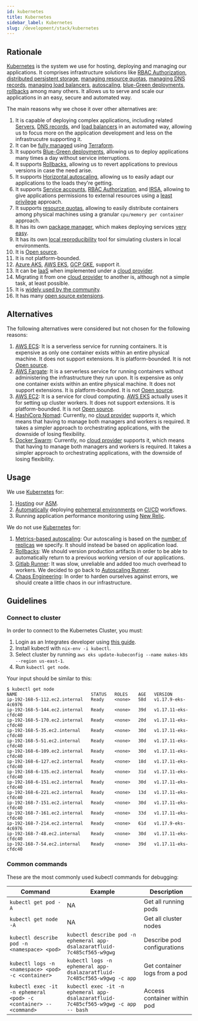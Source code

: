 ```yaml
---
id: kubernetes
title: Kubernetes
sidebar_label: Kubernetes
slug: /development/stack/kubernetes
---
```


## Rationale

[Kubernetes](https://kubernetes.io/)
is the system we use
for hosting, deploying and managing
our applications.
It comprises infrastructure solutions like
[RBAC Authorization](https://kubernetes.io/docs/reference/access-authn-authz/rbac/),
[distributed persistent storage](https://kubernetes.io/docs/concepts/storage/persistent-volumes/),
[managing resource quotas](https://kubernetes.io/docs/concepts/policy/resource-quotas/),
[managing DNS records](https://github.com/kubernetes-sigs/external-dns),
[managing load balancers](https://github.com/kubernetes-sigs/aws-load-balancer-controller),
[autoscaling](https://github.com/kubernetes/autoscaler/tree/master/cluster-autoscaler),
[blue-Green deployments](https://www.redhat.com/en/topics/devops/what-is-blue-green-deployment),
[rollbacks](https://kubernetes.io/docs/concepts/workloads/controllers/deployment/#rolling-back-a-deployment)
among many others.
It allows us to serve and scale our applications
in an easy, secure and automated way.

The main reasons why we chose
it over other alternatives are:

1. It is capable of deploying complex applications,
including related
[Servers](https://en.wikipedia.org/wiki/Server_(computing)),
[DNS records](https://en.wikipedia.org/wiki/Domain_Name_System),
and [load balancers](https://en.wikipedia.org/wiki/Load_balancing_(computing))
in an automated way,
allowing us to focus
more on the application development
and less on the infrastrucutre supporting it.
1. It can be
[fully managed](https://gitlab.com/fluidattacks/product/-/blob/ba230133febd3325d0f5c995f638a176b89d32a2/makes/applications/makes/k8s/src/terraform/cluster.tf)
using [Terraform](/development/stack/terraform).
1. It supports
[Blue-Green deployments](https://www.redhat.com/en/topics/devops/what-is-blue-green-deployment),
allowing us to deploy applications
many times a day
without service interruptions.
1. It supports
[Rollbacks](https://kubernetes.io/docs/concepts/workloads/controllers/deployment/#rolling-back-a-deployment),
allowing us to revert applications
to previous versions
in case the need arise.
1. It supports
[Horizontal autoscaling](https://github.com/kubernetes/autoscaler/tree/master/cluster-autoscaler),
allowing us to easily adapt our applications
to the loads they're getting.
1. It supports
[Service accounts](https://kubernetes.io/docs/tasks/configure-pod-container/configure-service-account/),
[RBAC Authorization](https://kubernetes.io/docs/reference/access-authn-authz/rbac/),
and [IRSA](https://aws.amazon.com/blogs/opensource/introducing-fine-grained-iam-roles-service-accounts/),
allowing to give applications
permissions to external resources
using a
[least privilege](/criteria/requirements/186)
approach.
1. It supports
[resource quotas](https://kubernetes.io/docs/concepts/policy/resource-quotas/),
allowing to easily distribute containers among physical machines using
a granular `cpu/memory per container` approach.
1. It has its own [package manager](https://helm.sh/),
which makes deploying services
[very easy](https://gitlab.com/fluidattacks/product/-/blob/ba230133febd3325d0f5c995f638a176b89d32a2/makes/applications/makes/k8s/src/terraform/new-relic.tf#L5).
1. It has its own
[local reproducibility](https://minikube.sigs.k8s.io/docs/)
tool for simulating clusters
in local environments.
1. It is [Open source](https://opensource.com/resources/what-open-source).
1. It is not platform-bounded.
1. [Azure AKS](https://azure.microsoft.com/en-us/services/kubernetes-service/),
[AWS EKS](https://aws.amazon.com/eks),
[GCP GKE](https://cloud.google.com/kubernetes-engine),
support it.
1. It can be [IaaS](https://en.wikipedia.org/wiki/Infrastructure_as_a_service)
when implemented under a
[cloud provider](https://en.wikipedia.org/wiki/Cloud_computing).
1. Migrating it from one
[cloud provider](https://en.wikipedia.org/wiki/Cloud_computing)
to another is,
although not a simple task, at least possible.
1. It is
[widely used by the community](https://enterprisersproject.com/article/2020/6/kubernetes-statistics-2020).
1. It has many
[open source extensions](https://github.com/kubernetes-sigs).

## Alternatives

The following alternatives were considered
but not chosen for the following reasons:

1. [AWS ECS](https://docs.aws.amazon.com/AmazonECS/latest/developerguide/Welcome.html):
It is a serverless service
for running containers.
It is expensive as only one container
exists within an entire physical machine.
It does not support extensions.
It is platform-bounded.
It is not [Open source](https://opensource.com/resources/what-open-source).
1. [AWS Fargate](https://docs.aws.amazon.com/AmazonECS/latest/userguide/what-is-fargate.html):
It is a serverless service
for running containers
without administering the infrastructure
they run upon.
It is expensive as only one container
exists within an entire physical machine.
It does not support extensions.
It is platform-bounded.
It is not [Open source](https://opensource.com/resources/what-open-source).
1. [AWS EC2](https://aws.amazon.com/ec2/):
It is a service for cloud computing.
[AWS EKS](https://aws.amazon.com/eks)
actually uses it for setting up cluster workers.
It does not support extensions.
It is platform-bounded.
It is not [Open source](https://opensource.com/resources/what-open-source).
1. [HashiCorp Nomad](https://www.nomadproject.io/):
Currently, no
[cloud provider](https://en.wikipedia.org/wiki/Cloud_computing)
supports it,
which means that having to manage
both managers and workers is required.
It takes a simpler approach
to orchestrating applications,
with the downside of losing flexibility.
1. [Docker Swarm](https://www.sumologic.com/glossary/docker-swarm/):
Currently, no
[cloud provider](https://en.wikipedia.org/wiki/Cloud_computing)
supports it,
which means that having to manage
both managers and workers is required.
It takes a simpler approach
to orchestrating applications,
with the downside of losing flexibility.

## Usage

We use [Kubernetes](https://kubernetes.io/) for:

1. [Hosting](https://gitlab.com/fluidattacks/product/-/tree/ba230133febd3325d0f5c995f638a176b89d32a2/makes/applications/integrates/back/deploy/prod/k8s)
our
[ASM](https://fluidattacks.com/categories/asm/).
1. [Automatically](https://gitlab.com/fluidattacks/product/-/blob/ba230133febd3325d0f5c995f638a176b89d32a2/makes/applications/integrates/back/deploy/dev/entrypoint.sh)
deploying
[ephemeral environments](/about/security/integrity/developing-integrity#ephemeral-environments)
on
[CI/CD](https://docs.gitlab.com/ee/ci/introduction/)
workflows.
1. Running application performance monitoring using [New Relic](https://newrelic.com/).

We do not use [Kubernetes](https://kubernetes.io/) for:

1. [Metrics-based autoscaling](https://kubernetes.io/docs/tasks/run-application/horizontal-pod-autoscale-walkthrough/):
Our autoscaling is based on the
[number of replicas](https://gitlab.com/fluidattacks/product/-/blob/9581d53dc73e59cc7709981743ddc47153d7909a/makes/applications/integrates/back/deploy/prod/k8s/deployment.yaml#L7)
we specify.
It should instead be based
on application load.
1. [Rollbacks](https://kubernetes.io/docs/concepts/workloads/controllers/deployment/#rolling-back-a-deployment):
We should version production artifacts
in order to be able to automatically
return to a previous working version
of our applications.
1. [Gitlab Runner](https://docs.gitlab.com/runner/executors/kubernetes.html):
It was slow,
unreliable
and added too much overhead to workers.
We decided to go back to
[Autoscaling Runner](https://docs.gitlab.com/runner/configuration/runner_autoscale_aws/).
1. [Chaos Engineering](https://github.com/chaos-mesh/chaos-mesh/):
In order to harden ourselves against errors,
we should create a little chaos in our infrastructure.

## Guidelines

### Connect to cluster

In order to connect
to the Kubernetes Cluster,
you must:

1. Login as an Integrates developer
using [this guide](/development/get-dev-keys).
1. Install kubectl with `nix-env -i kubectl`.
1. Select cluster by running
`aws eks update-kubeconfig --name makes-k8s --region us-east-1`.
1. Run `kubectl get node`.

Your input should be similar to this:

```
$ kubectl get node
NAME                            STATUS   ROLES    AGE   VERSION
ip-192-168-5-112.ec2.internal   Ready    <none>   58d   v1.17.9-eks-4c6976
ip-192-168-5-144.ec2.internal   Ready    <none>   39d   v1.17.11-eks-cfdc40
ip-192-168-5-170.ec2.internal   Ready    <none>   20d   v1.17.11-eks-cfdc40
ip-192-168-5-35.ec2.internal    Ready    <none>   30d   v1.17.11-eks-cfdc40
ip-192-168-5-51.ec2.internal    Ready    <none>   30d   v1.17.11-eks-cfdc40
ip-192-168-6-109.ec2.internal   Ready    <none>   30d   v1.17.11-eks-cfdc40
ip-192-168-6-127.ec2.internal   Ready    <none>   18d   v1.17.11-eks-cfdc40
ip-192-168-6-135.ec2.internal   Ready    <none>   31d   v1.17.11-eks-cfdc40
ip-192-168-6-151.ec2.internal   Ready    <none>   30d   v1.17.11-eks-cfdc40
ip-192-168-6-221.ec2.internal   Ready    <none>   13d   v1.17.11-eks-cfdc40
ip-192-168-7-151.ec2.internal   Ready    <none>   30d   v1.17.11-eks-cfdc40
ip-192-168-7-161.ec2.internal   Ready    <none>   33d   v1.17.11-eks-cfdc40
ip-192-168-7-214.ec2.internal   Ready    <none>   61d   v1.17.9-eks-4c6976
ip-192-168-7-48.ec2.internal    Ready    <none>   30d   v1.17.11-eks-cfdc40
ip-192-168-7-54.ec2.internal    Ready    <none>   39d   v1.17.11-eks-cfdc40
```

### Common commands

These are the most commonly used
kubectl commands for debugging:

| Command                                                           | Example                                                                                            | Description                   |
| ----------------------------------------------------------------- | -------------------------------------------------------------------------------------------------- | ----------------------------- |
| `kubectl get pod -A`                                              | NA                                                                                                 | Get all running pods          |
| `kubectl get node -A`                                             | NA                                                                                                 | Get all cluster nodes         |
| `kubectl describe pod -n <namespace> <pod>`                       | `kubectl describe pod -n ephemeral app-dsalazaratfluid-7c485cf565-w9gwg`                           | Describe pod configurations   |
| `kubectl logs -n <namespace> <pod> -c <container>`                | `kubectl logs -n ephemeral app-dsalazaratfluid-7c485cf565-w9gwg -c app`                            | Get container logs from a pod |
| `kubectl exec -it -n ephemeral <pod> -c <container> -- <command>` | `kubectl exec -it -n ephemeral app-dsalazaratfluid-7c485cf565-w9gwg -c app -- bash`                | Access container within pod   |
